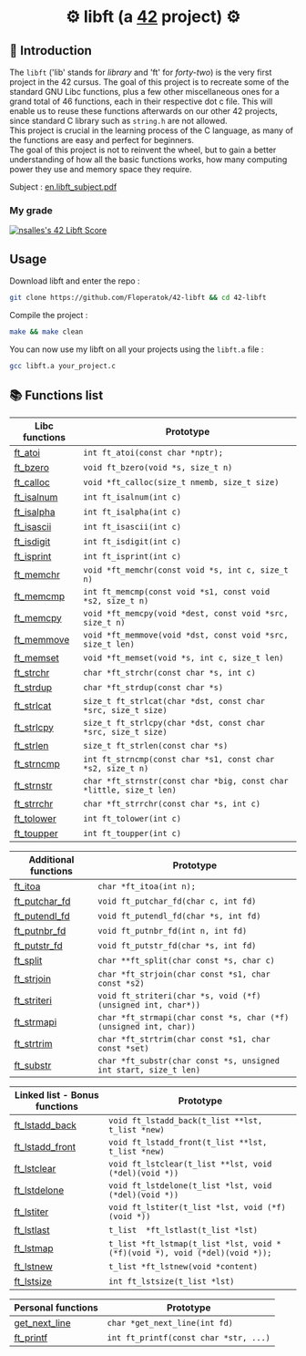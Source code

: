 # <div align="center">⚙️ libft (a [42](https://42perpignan.fr/) project) ⚙️</div>
## 📑 Introduction
The `libft` ('lib' stands for *library* and 'ft' for *forty-two*) is the very first project in the 42 cursus. The goal of this project is to recreate some of the standard GNU Libc functions, plus a few other miscellaneous ones for a grand total of 46 functions, each in their respective dot c file. This will enable us to reuse these functions afterwards on our other 42 projects, since standard C library such as `string.h` are not allowed.\
This project is crucial in the learning process of the C language, as many of the functions are easy and perfect for beginners.\
The goal of this project is not to reinvent the wheel, but to gain a better understanding of how all the basic functions works, how many computing power they use and memory space they require.

Subject : <a href=../asset/en.subject.pdf>en.libft_subject.pdf<a/>
### My grade
[![nsalles's 42 Libft Score](https://badge42.coday.fr/api/v2/clshyl91d071301p436jjiyqr/project/3344498)](https://github.com/Coday-meric/badge42)

## Usage
Download libft and enter the repo :
```sh
git clone https://github.com/Floperatok/42-libft && cd 42-libft
```
Compile the project :
```sh
make && make clean
```
You can now use my libft on all your projects using the `libft.a` file :
```sh
gcc libft.a your_project.c
```

## 📚 Functions list
| Libc functions  | Prototype                                                                                              |
|----------------|---------------------|
| [ft_atoi](src/ft_atoi.c) | `int ft_atoi(const char *nptr);` |
| [ft_bzero](src/ft_bzero.c) | `void ft_bzero(void *s, size_t n)` |
| [ft_calloc](src/ft_calloc.c) | `void *ft_calloc(size_t nmemb, size_t size)` |
| [ft_isalnum](src/ft_isalnum.c) | `int ft_isalnum(int c)` |
| [ft_isalpha](src/ft_isalpha.c) | `int ft_isalpha(int c)` |
| [ft_isascii](src/ft_isascii.c) | `int ft_isascii(int c)` |
| [ft_isdigit](src/ft_isdigit.c) | `int ft_isdigit(int c)` |
| [ft_isprint](src/ft_isprint.c) | `int ft_isprint(int c)` |
| [ft_memchr](src/ft_memchr.c) | `void *ft_memchr(const void *s, int c, size_t n)` |
| [ft_memcmp](src/ft_memcmp.c) | `int ft_memcmp(const void *s1, const void *s2, size_t n)` |
| [ft_memcpy](src/ft_memcpy.c) | `void *ft_memcpy(void *dest, const void *src, size_t n)` |
| [ft_memmove](src/ft_memmove.c) | `void *ft_memmove(void *dst, const void *src, size_t len)` |
| [ft_memset](src/ft_memset.c) | `void *ft_memset(void *s, int c, size_t len)` |
| [ft_strchr](src/ft_strchr.c) | `char *ft_strchr(const char *s, int c)` |
| [ft_strdup](src/ft_strdup.c) | `char *ft_strdup(const char *s)` |
| [ft_strlcat](src/ft_strlcat.c) | `size_t ft_strlcat(char *dst, const char *src, size_t size)` |
| [ft_strlcpy](src/ft_strlcpy.c) | `size_t ft_strlcpy(char *dst, const char *src, size_t size)` |
| [ft_strlen](src/ft_strlen.c) | `size_t ft_strlen(const char *s)` |
| [ft_strncmp](src/ft_strncmp.c) | `int ft_strncmp(const char *s1, const char *s2, size_t n)` |
| [ft_strnstr](src/ft_strnstr.c) | `char *ft_strnstr(const char *big, const char *little, size_t len)` |
| [ft_strrchr](src/ft_strrchr.c) | `char *ft_strrchr(const char *s, int c)` |
| [ft_tolower](src/ft_tolower.c) | `int ft_tolower(int c)` |
| [ft_toupper](src/ft_toupper.c) | `int ft_toupper(int c)` |


| Additional functions    | Prototype        | 
|------------------|---------------------|
| [ft_itoa](src/ft_itoa.c) | `char *ft_itoa(int n);` |
| [ft_putchar_fd](src/ft_putchar_fd.c) | `void ft_putchar_fd(char c, int fd)` |
| [ft_putendl_fd](src/ft_putendl_fd.c) | `void ft_putendl_fd(char *s, int fd)` |
| [ft_putnbr_fd](src/ft_putnbr_fd.c) | `void ft_putnbr_fd(int n, int fd)` |
| [ft_putstr_fd](src/ft_putstr_fd.c) | `void ft_putstr_fd(char *s, int fd)` |
| [ft_split](src/ft_split.c) | `char **ft_split(char const *s, char c)` |
| [ft_strjoin](src/ft_strjoin.c) | `char *ft_strjoin(char const *s1, char const *s2)` |
| [ft_striteri](src/ft_striteri.c) | `void ft_striteri(char *s, void (*f)(unsigned int, char*))` |
| [ft_strmapi](src/ft_strmapi.c) | `char *ft_strmapi(char const *s, char (*f)(unsigned int, char))` |
| [ft_strtrim](src/ft_strtrim.c) | `char *ft_strtrim(char const *s1, char const *set)` |
| [ft_substr](src/ft_substr.c) | `char *ft_substr(char const *s, unsigned int start, size_t len)` |


| Linked list - Bonus functions    | Prototype      |
|------------------|---------------------|
| [ft_lstadd_back](src/ft_lstadd_back.c) | `void ft_lstadd_back(t_list **lst, t_list *new)` |
| [ft_lstadd_front](src/ft_lstadd_front.c) | `void ft_lstadd_front(t_list **lst, t_list *new)` |
| [ft_lstclear](src/ft_lstclear.c) | `void ft_lstclear(t_list **lst, void (*del)(void *))` |
| [ft_lstdelone](src/ft_lstdelone.c) | `void ft_lstdelone(t_list *lst, void (*del)(void *))` |
| [ft_lstiter](src/ft_lstiter.c) | `void ft_lstiter(t_list *lst, void (*f)(void *))`|
| [ft_lstlast](src/ft_lstlast.c) | `t_list	*ft_lstlast(t_list *lst)` |
| [ft_lstmap](src/ft_lstmap.c) | `t_list *ft_lstmap(t_list *lst, void *(*f)(void *), void (*del)(void *));` |
| [ft_lstnew](src/ft_lstnew.c) | `t_list *ft_lstnew(void *content)` | 
| [ft_lstsize](src/ft_lstsize.c) | `int	ft_lstsize(t_list *lst)` |

| Personal functions | Prototype        |
|-|-|
| [get_next_line](https://github.com/Floperatok/42-get_next_line) | `char *get_next_line(int fd)` |
| [ft_printf](https://github.com/Floperatok/42-ft_printf) | `int ft_printf(const char *str, ...)` |

